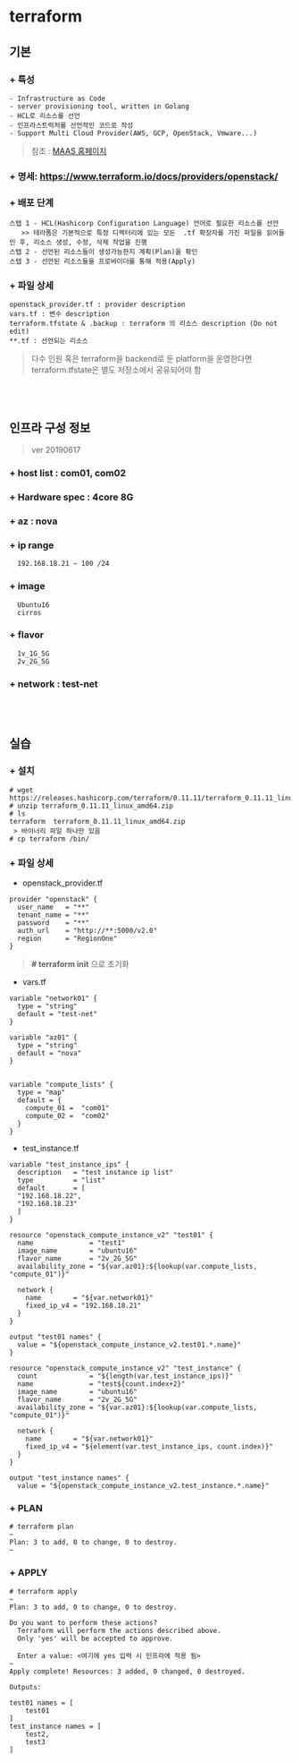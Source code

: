 # terraform
## 기본
### + 특성
```
- Infrastructure as Code
- server provisioning tool, written in Golang
- HCL로 리소스를 선언
- 인프라스트럭처를 선언적인 코드로 작성
- Support Multi Cloud Provider(AWS, GCP, OpenStack, Vmware...)
```
> 참조 : [MAAS 홈페이지](https://www.terraform.io/)

### + 명세: https://www.terraform.io/docs/providers/openstack/
### + 배포 단계
```
스텝 1 - HCL(Hashicorp Configuration Language) 언어로 필요한 리소스를 선언
   >> 테라폼은 기본적으로 특정 디렉터리에 있는 모든  .tf 확장자를 가진 파일을 읽어들인 후, 리소스 생성, 수정, 삭제 작업을 진행
스텝 2 - 선언된 리소스들이 생성가능한지 계획(Plan)을 확인
스텝 3 - 선언된 리소스들을 프로바이더를 통해 적용(Apply)
```
### + 파일 상세
```
openstack_provider.tf : provider description
vars.tf : 변수 description
terraform.tfstate & .backup : terraform 의 리소스 description (Do not edit)
**.tf : 선언되는 리소스
```
> 다수 인원 혹은 terraform을 backend로 둔 platform을 운영한다면 terraform.tfstate은 별도 저장소에서 공유되어야 함

<br><br>

## 인프라 구성 정보
> ver 20190617

### + host list : com01, com02
### + Hardware spec : 4core 8G
### + az : nova
### + ip range
```
  192.168.18.21 ~ 100 /24
```
### + image
```
  Ubuntu16
  cirros
```
### + flavor
```
  1v_1G_5G
  2v_2G_5G
```
### + network : test-net

<br><br>

## 실습
### + 설치
```
# wget https://releases.hashicorp.com/terraform/0.11.11/terraform_0.11.11_linux_amd64.zip
# unzip terraform_0.11.11_linux_amd64.zip
# ls
terraform  terraform_0.11.11_linux_amd64.zip
 > 바이너리 파일 하나만 있음
# cp terraform /bin/

```

### + 파일 상세
+ openstack_provider.tf
```
provider "openstack" {
  user_name   = "**"
  tenant_name = "**"
  password    = "**"
  auth_url    = "http://**:5000/v2.0"
  region      = "RegionOne"
}
```
> **# terraform init** 으로 초기화 

+ vars.tf
```
variable "network01" {
  type = "string"
  default = "test-net"
}

variable "az01" {
  type = "string"
  default = "nova"
}


variable "compute_lists" {
  type = "map"
  default = {
    compute_01 =  "com01"
    compute_02 =  "com02"
  }
}
```

+ test_instance.tf
```
variable "test_instance_ips" {
  description   = "test instance ip list"
  type          = "list"
  default       = [
  "192.168.18.22",
  "192.168.18.23"
  ]
}

resource "openstack_compute_instance_v2" "test01" {
  name              = "test1"
  image_name        = "ubuntu16"
  flavor_name       = "2v_2G_5G"
  availability_zone = "${var.az01}:${lookup(var.compute_lists, "compute_01")}"

  network {
    name        = "${var.network01}"
    fixed_ip_v4 = "192.168.18.21"
  }
}

output "test01 names" {
  value = "${openstack_compute_instance_v2.test01.*.name}"
}

resource "openstack_compute_instance_v2" "test_instance" {
  count             = "${length(var.test_instance_ips)}"
  name              = "test${count.index+2}"
  image_name        = "ubuntu16"
  flavor_name       = "2v_2G_5G"
  availability_zone = "${var.az01}:${lookup(var.compute_lists, "compute_01")}"

  network {
    name        = "${var.network01}"
    fixed_ip_v4 = "${element(var.test_instance_ips, count.index)}"
  }
}

output "test_instance names" {
  value = "${openstack_compute_instance_v2.test_instance.*.name}"

```

### + PLAN
```
# terraform plan
~
Plan: 3 to add, 0 to change, 0 to destroy.
~
```

### + APPLY
```
# terraform apply
~
Plan: 3 to add, 0 to change, 0 to destroy.               
                                                         
Do you want to perform these actions?                    
  Terraform will perform the actions described above.    
  Only 'yes' will be accepted to approve.                
                                                         
  Enter a value: <여기에 yes 입력 시 인프라에 적용 됨>
~
Apply complete! Resources: 3 added, 0 changed, 0 destroyed.       
                                                                  
Outputs:                                                          
                                                                  
test01 names = [                                                  
    test01                                                        
]                                                                 
test_instance names = [                                           
    test2,                                                        
    test3                                                         
]                                                                                                     
```